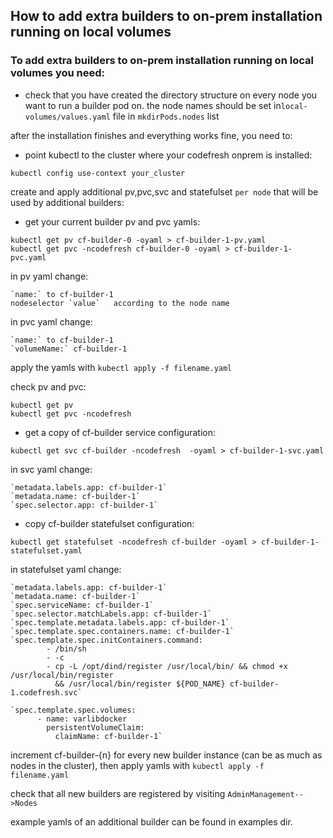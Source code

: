 ## How to add extra builders to on-prem installation running on local volumes

### To add extra builders to on-prem installation running on local volumes you need:

* check that you have created the directory structure on every node you want to run a builder pod on.
the node names should be set in`local-volumes/values.yaml` file
in `mkdirPods.nodes` list

after the installation finishes and everything works fine, you need to:

* point kubectl to the cluster where your codefresh onprem is installed:
```
kubectl config use-context your_cluster
```
create and apply additional pv,pvc,svc and statefulset `per node` that will be used by additional builders:

* get your current builder pv and pvc yamls:
```
kubectl get pv cf-builder-0 -oyaml > cf-builder-1-pv.yaml
kubectl get pvc -ncodefresh cf-builder-0 -oyaml > cf-builder-1-pvc.yaml
```
in pv yaml change:
```
`name:` to cf-builder-1
nodeselector `value`   according to the node name
```
in pvc yaml change:
```
`name:` to cf-builder-1
`volumeName:` cf-builder-1
```
apply the yamls with `kubectl apply -f filename.yaml`

check pv and pvc:
```
kubectl get pv
kubectl get pvc -ncodefresh
```
* get a copy of cf-builder service configuration:
```
kubectl get svc cf-builder -ncodefresh  -oyaml > cf-builder-1-svc.yaml
```
in svc yaml change:
```
`metadata.labels.app: cf-builder-1`
`metadata.name: cf-builder-1`
`spec.selector.app: cf-builder-1`
```

* copy cf-builder statefulset configuration:
```
kubectl get statefulset -ncodefresh cf-builder -oyaml > cf-builder-1-statefulset.yaml
```
in statefulset yaml change:
```
`metadata.labels.app: cf-builder-1`
`metadata.name: cf-builder-1`
`spec.serviceName: cf-builder-1`
`spec.selector.matchLabels.app: cf-builder-1`
`spec.template.metadata.labels.app: cf-builder-1` 
`spec.template.spec.containers.name: cf-builder-1`
`spec.template.spec.initContainers.command:
        - /bin/sh
        - -c
        - cp -L /opt/dind/register /usr/local/bin/ && chmod +x /usr/local/bin/register
          && /usr/local/bin/register ${POD_NAME} cf-builder-1.codefresh.svc`

`spec.template.spec.volumes:
      - name: varlibdocker
        persistentVolumeClaim:
          claimName: cf-builder-1`
```
increment cf-builder-{n}  for every new builder instance (can be as much as nodes in the cluster), 
then apply yamls with `kubectl apply -f filename.yaml`

check that all new builders are registered by visiting `AdminManagement-->Nodes`

example yamls of an additional builder can be found in examples dir.


